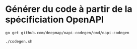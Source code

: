 # Générer du code à partir de la spécificiation OpenAPI

```
go get github.com/deepmap/oapi-codegen/cmd/oapi-codegen
```

```
./codegen.sh
```